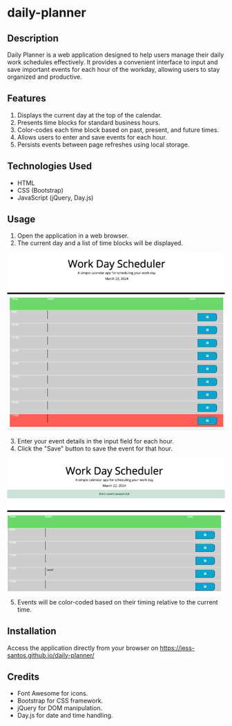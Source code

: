 # daily-planner

## Description
Daily Planner is a web application designed to help users manage their daily work schedules effectively. It provides a convenient interface to input and save important events for each hour of the workday, allowing users to stay organized and productive.

## Features
1. Displays the current day at the top of the calendar.
2. Presents time blocks for standard business hours.
3. Color-codes each time block based on past, present, and future times.
4. Allows users to enter and save events for each hour.
5. Persists events between page refreshes using local storage.

## Technologies Used
- HTML
- CSS (Bootstrap)
- JavaScript (jQuery, Day.js)

## Usage
1. Open the application in a web browser.
2. The current day and a list of time blocks will be displayed.

![screenshot](https://github.com/jess-santos/daily-planner/blob/main/assets/images/overview.png)

3. Enter your event details in the input field for each hour.
4. Click the "Save" button to save the event for that hour.

![screenshot](https://github.com/jess-santos/daily-planner/blob/main/assets/images/eventsaved.png)

5. Events will be color-coded based on their timing relative to the current time.

## Installation
Access the application directly from your browser on
https://jess-santos.github.io/daily-planner/

## Credits
- Font Awesome for icons.
- Bootstrap for CSS framework.
- jQuery for DOM manipulation.
- Day.js for date and time handling.